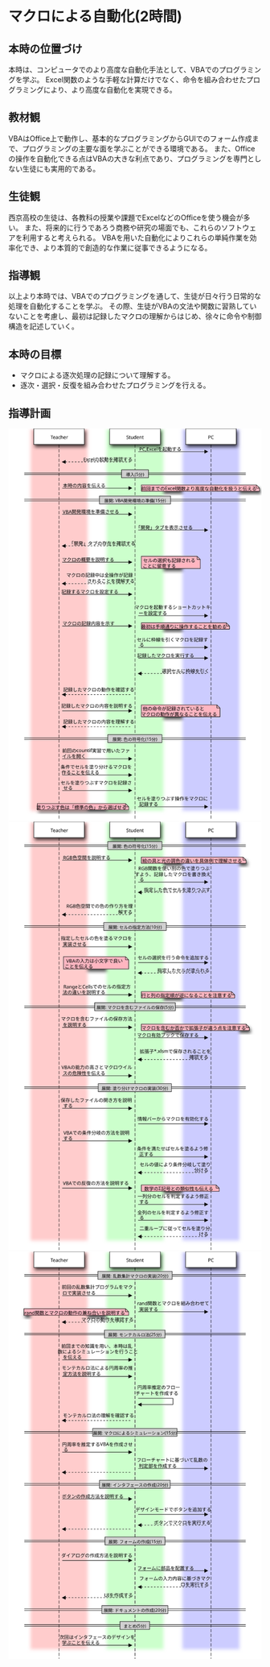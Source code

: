 # マクロによる自動化(2時間)
## 本時の位置づけ
本時は、コンピュータでのより高度な自動化手法として、VBAでのプログラミングを学ぶ。
Excel関数のような手軽な計算だけでなく、命令を組み合わせたプログラミングにより、より高度な自動化を実現できる。

## 教材観
VBAはOffice上で動作し、基本的なプログラミングからGUIでのフォーム作成まで、プログラミングの主要な面を学ぶことができる環境である。
また、Officeの操作を自動化できる点はVBAの大きな利点であり、プログラミングを専門としない生徒にも実用的である。

## 生徒観
西京高校の生徒は、各教科の授業や課題でExcelなどのOfficeを使う機会が多い。
また、将来的に行うであろう商務や研究の場面でも、これらのソフトウェアを利用すると考えられる。
VBAを用いた自動化によりこれらの単純作業を効率化でき、より本質的で創造的な作業に従事できるようになる。

## 指導観
以上より本時では、VBAでのプログラミングを通して、生徒が日々行う日常的な処理を自動化することを学ぶ。
その際、生徒がVBAの文法や関数に習熟していないことを考慮し、最初は記録したマクロの理解からはじめ、徐々に命令や制御構造を記述していく。

## 本時の目標
- マクロによる逐次処理の記録について理解する。
- 逐次・選択・反復を組み合わせたプログラミングを行える。

## 指導計画
![***1時限目***](1.svg)
![***2時限目***](2.svg)
![***3時限目***](3.svg)
